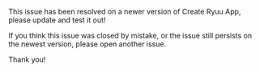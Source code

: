This issue has been resolved on a newer version of Create Ryuu App, please update and test it out!

If you think this issue was closed by mistake, or the issue still persists on the newest version, please open another issue.

Thank you!
